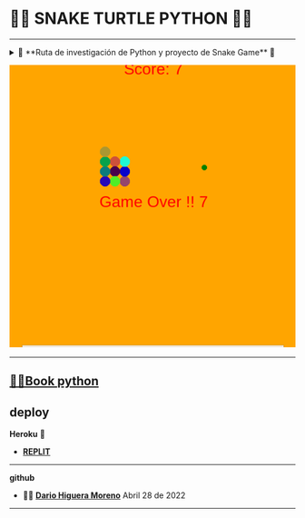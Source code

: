 #  👨‍🎓 SNAKE TURTLE PYTHON 👩‍🎓
---

<details>

<summary>  🔎 **Ruta de investigación de Python y proyecto de Snake Game** 🔎 </summary>
---

Investigación y realización de proyecto para poder conocer tanto los conceptos básicos del lenguaje de Python como saber como aplicarlos en un proyecto.


Python
Marcos de competencias
Desarrollador web y web móvil

Contexto del proyecto
Contexto del proyecto
Python es nuestra próxima aventura en lenguaje para construir nuestro backend, pero "antes de caminar hay que aprender a gatear" por lo cual vamos a aprovechar la consulta teorica realizada sobre el lenguaje para aprender de manera práctica a traves de la realización de un juego clasico conocido como Snake Game. El cual se ralizará a traves de los siguientes momentos:

​

Crear el cuerpo de la serpiente
Animar el cuerpo de la serpiente
Controlar el movimiento de la serpiente
Crear la comida y su respectiva colisión
Crear el tablero de puntos
Detectar las colisiones con las cuatro paredes
Detectar la colisión con la cola o cualquier segmento del cuerpo de la serpiente
​

Tenga en cuenta que se aplicará Programación Orientada a Objetos (POO) pata tener una estructura de código más organizada.

Modalidades pedagógicas
Desarrollo individual del la ruta de trabajo establecida
Desarrollo de proyecto a traves de magistral con live coding
Criterios de rendimiento
Documentar adecuadamente la información recolectada durante su trabajo autónomo
Juego funcional
Buenas prácticas en la organización del repositorio
Modalidades de evaluación
Revisión del funcionamiento de correcto de la serpiente por parte del formador
Participación durante la master class (Con dudas u aportes)
Entregables
1.  Un documento de PDF en el cual este:
    - Las consultas realizadas sobre la ruta de aprendizaje de Python proporcionada
    - La retroalimentación de clase magistral en la cual se realizó el Snake Game 
2. El link al repo de Github el cual debe poseer:
    - El Snake Game funcional 
    - Su respectivo README bien organizado

</details>

[![Snake](./img/snake.png "database Date")]()

---

[👩‍🎓Book python]( https://github.com/dariohimo/snake/blob/main/img/Python.pdf)
---

## deploy 
**Heroku** 📜
- **[REPLIT]( https://replit.com/@dariohimo/snake?v=1)**
---

**github**

- 👨‍💻 **[Dario Higuera Moreno]( https://github.com/dariohimo)** Abril 28 de 2022
  
---
